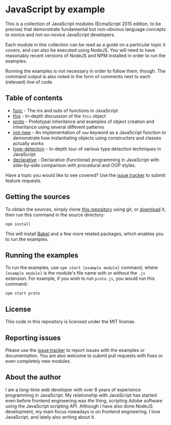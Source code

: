 # JavaScript by example

This is a collection of JavaScript modules (EcmaScript 2015 edition, to be
precise) that demonstrate fundamental but non-obvious language concepts to
novice and not-so-novice JavaScript developers.

Each module in this collection can be read as a guide on a particular topic it
covers, and can also be executed using NodeJS. You will need to have reasonably
recent versions of NodeJS and NPM installed in order to run the examples.

Running the examples is not necessary in order to follow them, though. The
command output is also noted in the form of comments next to each (relevant)
line of code.

## Table of contents

- [func]('./func.js') - The ins and outs of functions in JavaScript
- [this]('./this.js') - In-depth discussion of the `this` object
- [proto](./proto.js) - Prototypal inheritance and examples of object creation
  and inheritance using several different patterns
- [not-new](./not-new.js) - An implementation of `new` keyword as a JavaScript
  function to demonstrate how instantiating objects using constructors and
  classes actually works
- [type-detection](./type-detection.js) - In-depth tour of various type
  detection techniques in JavaScript
- [declarative](./declarative.js) - Declarative (functional) programming in
  JavaScript with side-by-side comparison with procedural and OOP styles.

Have a topic you would like to see covered? Use the [issue tracker](
https://github.com/foxbunny/javascript-by-example/issues) to submit feature
requests.

## Getting the sources

To obtain the sources, simply clone [this repository](
https://github.com/foxbunny/javascript-by-example/) using git, or [download](
https://github.com/foxbunny/javascript-by-example/archive/master.zip) it, then
run this command in the source directory:

    npm install

This will install [Babel](https://babeljs.io/) and a few more related packages,
which enables you to run the examples.

## Running the examples

To run the examples, use `npm start [example module]` command, where `[example
module]` is the module's file name with or without the `.js` extension. For
example, if you wish to run `proto.js`, you would run this command:

    npm start proto

## License

This code in this repository is licensed under the MIT license.

## Reporting issues

Please use the [issue tracker](
https://github.com/foxbunny/javascript-by-example/issues) to report issues with
the examples or documentation. You are also welcome to submit pull requests
with fixes or even completely new modules.

## About the author

I am a long-time web developer with over 8 years of experience programming
in JavaScript. My relationship with JavaScript has started even before frontend
engineering was *the* thing, scripting Adobe software using the JavaScript
scripting API. Although I have also done NodeJS development, my main focus
nowadays is on frontend engineering. I love JavaScript, and lately also writing
about it.
